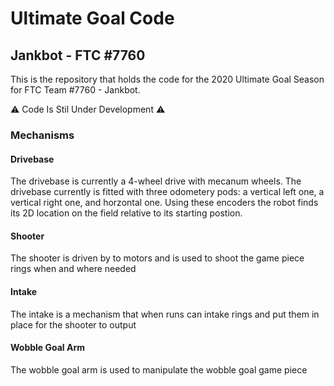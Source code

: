 # Ultimate Goal Code
## Jankbot - FTC #7760

This is the repository that holds the code for the 2020 Ultimate Goal Season for FTC Team #7760 - Jankbot.

⚠️ Code Is Stil Under Development ⚠️

### Mechanisms
#### Drivebase 
The drivebase is currently a 4-wheel drive with mecanum wheels. The drivebase currently is fitted with three odometery pods: a vertical left one, a vertical right one, and horzontal one. Using these encoders the robot finds its 2D location on the field relative to its starting postion. 

#### Shooter 
The shooter is driven by to motors and is used to shoot the game piece rings when and where needed

#### Intake
The intake is a mechanism that when runs can intake rings and put them in place for the shooter to output

#### Wobble Goal Arm
The wobble goal arm is used to manipulate the wobble goal game piece